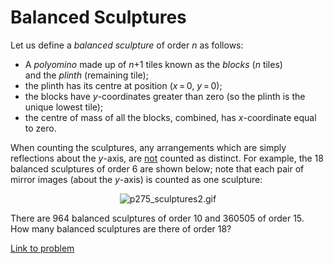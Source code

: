 # Balanced Sculptures

<p>Let us define a <i>balanced sculpture</i> of order <var>n</var> as follows:
</p><ul><li>A <dfn title="An arrangement of identical squares connected through shared edges; holes are allowed.">polyomino</dfn> made up of <var>n</var>+1 tiles known as the <i>blocks</i> (<var>n</var> tiles)<br /> and the <i>plinth</i> (remaining tile);</li>
<li>the plinth has its centre at position (<var>x</var> = 0, <var>y</var> = 0);</li>
<li>the blocks have <var>y</var>-coordinates greater than zero (so the plinth is the unique lowest tile);</li>
<li>the centre of mass of all the blocks, combined, has <var>x</var>-coordinate equal to zero.</li>
</ul><p>When counting the sculptures, any arrangements which are simply reflections about the <var>y</var>-axis, are <u>not</u> counted as distinct. For example, the 18 balanced sculptures of order 6 are shown below; note that each pair of mirror images (about the <var>y</var>-axis) is counted as one sculpture:</p>
<div align="center"><img src="project/images/p275_sculptures2.gif" alt="p275_sculptures2.gif" /></div>

<p>There are 964 balanced sculptures of order 10 and 360505 of order 15.<br />How many balanced sculptures are there of order 18?</p>


[Link to problem](https://projecteuler.net/problem=275)
